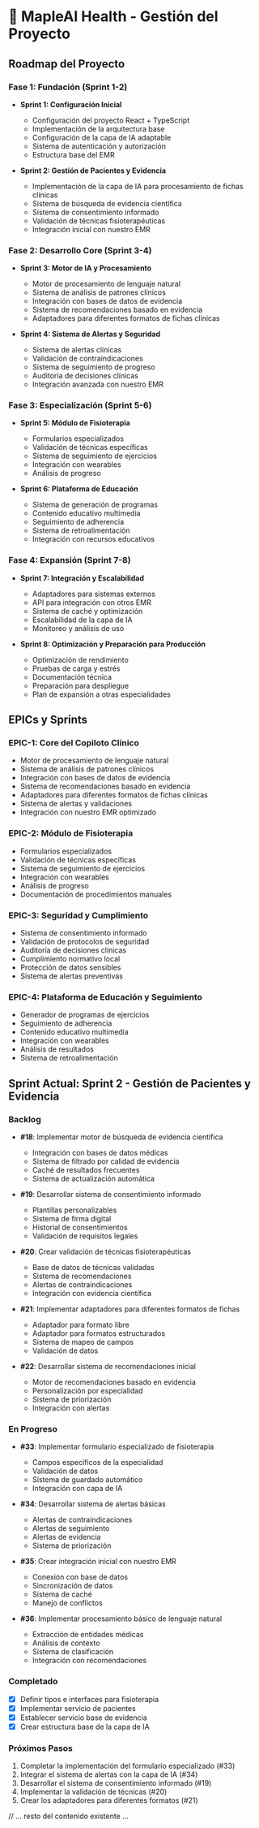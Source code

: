 # 🍁 MapleAI Health - Gestión del Proyecto

## Roadmap del Proyecto

### Fase 1: Fundación (Sprint 1-2)
- **Sprint 1: Configuración Inicial**
  - Configuración del proyecto React + TypeScript
  - Implementación de la arquitectura base
  - Configuración de la capa de IA adaptable
  - Sistema de autenticación y autorización
  - Estructura base del EMR

- **Sprint 2: Gestión de Pacientes y Evidencia**
  - Implementación de la capa de IA para procesamiento de fichas clínicas
  - Sistema de búsqueda de evidencia científica
  - Sistema de consentimiento informado
  - Validación de técnicas fisioterapéuticas
  - Integración inicial con nuestro EMR

### Fase 2: Desarrollo Core (Sprint 3-4)
- **Sprint 3: Motor de IA y Procesamiento**
  - Motor de procesamiento de lenguaje natural
  - Sistema de análisis de patrones clínicos
  - Integración con bases de datos de evidencia
  - Sistema de recomendaciones basado en evidencia
  - Adaptadores para diferentes formatos de fichas clínicas

- **Sprint 4: Sistema de Alertas y Seguridad**
  - Sistema de alertas clínicas
  - Validación de contraindicaciones
  - Sistema de seguimiento de progreso
  - Auditoría de decisiones clínicas
  - Integración avanzada con nuestro EMR

### Fase 3: Especialización (Sprint 5-6)
- **Sprint 5: Módulo de Fisioterapia**
  - Formularios especializados
  - Validación de técnicas específicas
  - Sistema de seguimiento de ejercicios
  - Integración con wearables
  - Análisis de progreso

- **Sprint 6: Plataforma de Educación**
  - Sistema de generación de programas
  - Contenido educativo multimedia
  - Seguimiento de adherencia
  - Sistema de retroalimentación
  - Integración con recursos educativos

### Fase 4: Expansión (Sprint 7-8)
- **Sprint 7: Integración y Escalabilidad**
  - Adaptadores para sistemas externos
  - API para integración con otros EMR
  - Sistema de caché y optimización
  - Escalabilidad de la capa de IA
  - Monitoreo y análisis de uso

- **Sprint 8: Optimización y Preparación para Producción**
  - Optimización de rendimiento
  - Pruebas de carga y estrés
  - Documentación técnica
  - Preparación para despliegue
  - Plan de expansión a otras especialidades

## EPICs y Sprints

### EPIC-1: Core del Copiloto Clínico
- Motor de procesamiento de lenguaje natural
- Sistema de análisis de patrones clínicos
- Integración con bases de datos de evidencia
- Sistema de recomendaciones basado en evidencia
- Adaptadores para diferentes formatos de fichas clínicas
- Sistema de alertas y validaciones
- Integración con nuestro EMR optimizado

### EPIC-2: Módulo de Fisioterapia
- Formularios especializados
- Validación de técnicas específicas
- Sistema de seguimiento de ejercicios
- Integración con wearables
- Análisis de progreso
- Documentación de procedimientos manuales

### EPIC-3: Seguridad y Cumplimiento
- Sistema de consentimiento informado
- Validación de protocolos de seguridad
- Auditoría de decisiones clínicas
- Cumplimiento normativo local
- Protección de datos sensibles
- Sistema de alertas preventivas

### EPIC-4: Plataforma de Educación y Seguimiento
- Generador de programas de ejercicios
- Seguimiento de adherencia
- Contenido educativo multimedia
- Integración con wearables
- Análisis de resultados
- Sistema de retroalimentación

## Sprint Actual: Sprint 2 - Gestión de Pacientes y Evidencia

### Backlog
- **#18**: Implementar motor de búsqueda de evidencia científica
  - Integración con bases de datos médicas
  - Sistema de filtrado por calidad de evidencia
  - Caché de resultados frecuentes
  - Sistema de actualización automática

- **#19**: Desarrollar sistema de consentimiento informado
  - Plantillas personalizables
  - Sistema de firma digital
  - Historial de consentimientos
  - Validación de requisitos legales

- **#20**: Crear validación de técnicas fisioterapéuticas
  - Base de datos de técnicas validadas
  - Sistema de recomendaciones
  - Alertas de contraindicaciones
  - Integración con evidencia científica

- **#21**: Implementar adaptadores para diferentes formatos de fichas
  - Adaptador para formato libre
  - Adaptador para formatos estructurados
  - Sistema de mapeo de campos
  - Validación de datos

- **#22**: Desarrollar sistema de recomendaciones inicial
  - Motor de recomendaciones basado en evidencia
  - Personalización por especialidad
  - Sistema de priorización
  - Integración con alertas

### En Progreso
- **#33**: Implementar formulario especializado de fisioterapia
  - Campos específicos de la especialidad
  - Validación de datos
  - Sistema de guardado automático
  - Integración con capa de IA

- **#34**: Desarrollar sistema de alertas básicas
  - Alertas de contraindicaciones
  - Alertas de seguimiento
  - Alertas de evidencia
  - Sistema de priorización

- **#35**: Crear integración inicial con nuestro EMR
  - Conexión con base de datos
  - Sincronización de datos
  - Sistema de caché
  - Manejo de conflictos

- **#36**: Implementar procesamiento básico de lenguaje natural
  - Extracción de entidades médicas
  - Análisis de contexto
  - Sistema de clasificación
  - Integración con recomendaciones

### Completado
- [x] Definir tipos e interfaces para fisioterapia
- [x] Implementar servicio de pacientes
- [x] Establecer servicio base de evidencia
- [x] Crear estructura base de la capa de IA

### Próximos Pasos
1. Completar la implementación del formulario especializado (#33)
2. Integrar el sistema de alertas con la capa de IA (#34)
3. Desarrollar el sistema de consentimiento informado (#19)
4. Implementar la validación de técnicas (#20)
5. Crear los adaptadores para diferentes formatos (#21)

// ... resto del contenido existente ...
